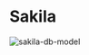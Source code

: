 # Sakila
![sakila-db-model](https://user-images.githubusercontent.com/102710414/186568657-36891493-0ec7-4d07-9cc6-834ac045c578.png)

